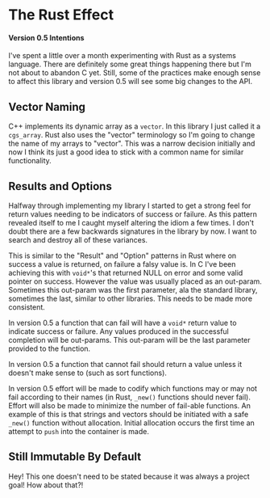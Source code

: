 # The Rust Effect
#### Version 0.5 Intentions

I've spent a little over a month experimenting with Rust as a systems language. There are definitely some great things happening there but I'm not about to abandon C yet. Still, some of the practices make enough sense to affect this library and version 0.5 will see some big changes to the API.

## Vector Naming

C++ implements its dynamic array as a `vector`. In this library I just called it a `cgs_array`. Rust also uses the "vector" terminology so I'm going to change the name of my arrays to "vector". This was a narrow decision initially and now I think its just a good idea to stick with a common name for similar functionality.

## Results and Options

Halfway through implementing my library I started to get a strong feel for return values needing to be indicators of success or failure. As this pattern revealed itself to me I caught myself altering the idiom a few times. I don't doubt there are a few backwards signatures in the library by now. I want to search and destroy all of these variances.

This is similar to the "Result" and "Option" patterns in Rust where on success a value is returned, on failure a falsy value is. In C I've been achieving this with `void*`'s that returned NULL on error and some valid pointer on success. However the value was usually placed as an out-param. Sometimes this out-param was the first parameter, ala the standard library, sometimes the last, similar to other libraries. This needs to be made more consistent.

In version 0.5 a function that can fail will have a `void*` return value to indicate success or failure. Any values produced in the successful completion will be out-params. This out-param will be the last parameter provided to the function.

In version 0.5 a function that cannot fail should return a value unless it doesn't make sense to (such as sort functions).

In version 0.5 effort will be made to codify which functions may or may not fail according to their names (in Rust, `_new()` functions should never fail). Effort will also be made to minimize the number of fail-able functions. An example of this is that strings and vectors should be initiated with a safe `_new()` function without allocation. Initial allocation occurs the first time an attempt to `push` into the container is made.

## Still Immutable By Default

Hey! This one doesn't need to be stated because it was always a project goal! How about that?!
